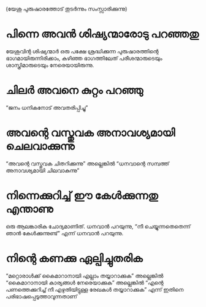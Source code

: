 (യേശു പുരുഷാരത്തോട് തുടർന്നും സംസ്സാരിക്കുന്നു)
# പിന്നെ അവൻ ശിഷ്യന്മാരോടു പറഞ്ഞതു
യേശുവിന്റ ശിഷ്യന്മാർ ഒരു പക്ഷേ ശ്രദ്ധിക്കുന്ന പുരുഷാരത്തിന്റെ ഭാഗമായിരുന്നിരിക്കാം, കഴിഞ്ഞ ഭാഗത്തിലേത് പരീശന്മാരുടെയും ശാസ്ത്രിമാരുടെയും നേരെയായിരുന്നു. 
# ചിലർ അവനെ കുറ്റം പറഞ്ഞു
“ജനം ധനികനോട് അവതരിപ്പിച്ചു” 
# അവന്റെ വസ്തുവക അനാവശ്യമായി ചെലവാക്കുന്നു
“അവന്റെ വസ്തുവക ചിതറിക്കുന്നു” അല്ലെങ്കിൽ “ധനവാന്റെ സമ്പത്ത് അനാവശ്യമായി ചിലവാകുന്നു” 
# നിന്നെക്കുറിച്ച് ഈ കേൾക്കുന്നതു എന്താണു
ഒരു ആലങ്കാരിക ചോദ്യമാണിത്. ധനവാൻ പറയുന്നു, “നീ ചെയ്യുന്നതെതെന്ന് ഞാൻ കേൾക്കുന്നുണ്ട്” എന്ന് ധനവാൻ പറയുന്നു.
# നിന്റെ കണക്കു ഏല്പിച്ചുതരിക
“മറ്റൊരാൾക്ക് കൈമാറാനായി എല്ലാം തയ്യാറാക്കുക” അല്ലെങ്കിൽ “കൈമാറാനായി കാര്യങ്ങൾ നേരെയാക്കുക” അല്ലെങ്കിൽ “എന്റെ പണത്തെക്കുറിച്ച് നീ എഴുതിയിട്ടുള്ള രേഖകൾ തയ്യാറാക്കുക” എന്ന് ഇതിനെ പരിഭാഷപ്പെടുത്താവുന്നതാണ്
